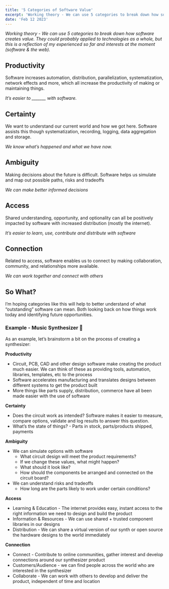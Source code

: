 ```yaml
---
title: '5 Categories of Software Value'
excerpt: 'Working theory - We can use 5 categories to break down how software creates value'
date: 'Feb 12 2023'
---
```


_Working theory - We can use 5 categories to break down how software creates value. They could probably applied to technologies as a whole, but this is a reflection of my experienced so far and interests at the moment (software & the web)._

## Productivity

Software increases automation, distribution, parallelization, systematization, network effects and more, which all increase the productivity of making or maintaining things.

_It’s easier to \_\_\_\_\_\_\_ with software._

## Certainty

We want to understand our current world and how we got here. Software assists this though systematization, recording, logging, data aggregation and storage.

_We know what’s happened and what we have now._

## Ambiguity

Making decisions about the future is difficult. Software helps us simulate and map out possible paths, risks and tradeoffs

_We can make better informed decisions_

## Access

Shared understanding, opportunity, and optionality can all be positively impacted by software with increased distribution (mostly the internet).

_It’s easier to learn, use, contribute and distribute with software_

## Connection

Related to access, software enables us to connect by making collaboration, community, and relationships more available.

_We can work together and connect with others_

## So What?

I’m hoping categories like this will help to better understand of what “outstanding” software can mean. Both looking back on how things work today and identifying future opportunities.

### Example - Music Synthesizer 🎹

As an example, let’s brainstorm a bit on the process of creating a synthesizer:

**Productivity**

- Circuit, PCB, CAD and other design software make creating the product much easier. We can think of these as providing tools, automation, libraries, templates, etc to the process
- Software accelerates manufacturing and translates designs between different systems to get the product built
- More things like parts supply, distribution, commerce have all been made easier with the use of software

**Certainty**

- Does the circuit work as intended? Software makes it easier to measure, compare options, validate and log results to answer this question.
- What’s the state of things? - Parts in stock, parts/products shipped, payments

**Ambiguity**

- We can simulate options with software
  - What circuit design will meet the product requirements?
  - If we change these values, what might happen?
  - What should it look like?
  - How should the components be arranged and connected on the circuit board?
- We can understand risks and tradeoffs
  - How long are the parts likely to work under certain conditions?

**Access**

- Learning & Education - The internet provides easy, instant access to the right information we need to design and build the product
- Information & Resources - We can use shared + trusted component libraries in our designs
- Distribution - We can share a virtual version of our synth or open source the hardware designs to the world immediately

**Connection**

- Connect - Contribute to online communities, gather interest and develop connections around our synthesizer product
- Customers/Audience - we can find people across the world who are interested in the synthesizer
- Collaborate - We can work with others to develop and deliver the product, independent of time and location
